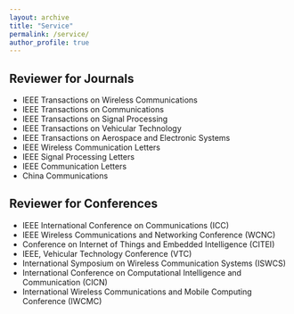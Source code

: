 ```yaml
---
layout: archive
title: "Service"
permalink: /service/
author_profile: true
---
```


## Reviewer for Journals
* IEEE Transactions on Wireless Communications
* IEEE Transactions on Communications
* IEEE Transactions on Signal Processing
* IEEE Transactions on Vehicular Technology
* IEEE Transactions on Aerospace and Electronic Systems
* IEEE Wireless Communication Letters
* IEEE Signal Processing Letters
* IEEE Communication Letters
* China Communications

## Reviewer for Conferences
* IEEE International Conference on Communications (ICC)
* IEEE Wireless Communications and Networking Conference (WCNC) 
* Conference on Internet of Things and Embedded Intelligence (CITEI)
* IEEE, Vehicular Technology Conference (VTC)
* International Symposium on Wireless Communication Systems (ISWCS)
* International Conference on Computational Intelligence and Communication (CICN) 
* International Wireless Communications and Mobile Computing Conference (IWCMC)

